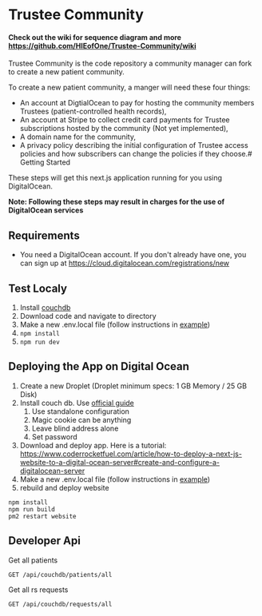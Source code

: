# Trustee Community

#### Check out the wiki for sequence diagram and more https://github.com/HIEofOne/Trustee-Community/wiki 

Trustee Community is the code repository a community manager can fork to create a new patient community.

To create a new patient community, a manger will need these four things:
- An account at DigtialOcean to pay for hosting the community members Trustees (patient-controlled health records),
- An account at Stripe to collect credit card payments for Trustee subscriptions hosted by the community (Not yet implemented),
- A domain name for the community,
- A privacy policy describing the initial configuration of Trustee access policies and how subscribers can change the policies if they choose.# Getting Started

These steps will get this next.js application running for you using DigitalOcean.

**Note: Following these steps may result in charges for the use of DigitalOcean services**

## Requirements

* You need a DigitalOcean account. If you don't already have one, you can sign up at https://cloud.digitalocean.com/registrations/new

## Test Localy
1. Install [couchdb]([url](https://couchdb.apache.org/))
2. Download code and navigate to directory
3. Make a new .env.local file (follow instructions in [example](env_setup.md))
4. `npm install`
5. `npm run dev`

    
## Deploying the App on Digital Ocean

1. Create a new Droplet (Droplet minimum specs: 1 GB Memory / 25 GB Disk)
2. Install couch db. Use [official guide]([url](https://docs.couchdb.org/en/3.2.2-docs/install/unix.html))
    1. Use standalone configuration
    2. Magic cookie can be anything
    3. Leave blind address alone
    4. Set password
3. Download and deploy app. Here is a tutorial: https://www.coderrocketfuel.com/article/how-to-deploy-a-next-js-website-to-a-digital-ocean-server#create-and-configure-a-digitalocean-server
4. Make a new .env.local file (follow instructions in [example](env_setup.md))
5. rebuild and deploy website
```
npm install
npm run build
pm2 restart website
```

## Developer Api

Get all patients

`GET /api/couchdb/patients/all`

Get all rs requests

`GET /api/couchdb/requests/all`

